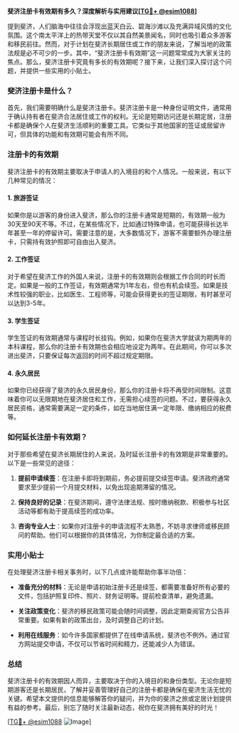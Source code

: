 **斐济注册卡有效期有多久？深度解析与实用建议[[TG💪+ @esim1088](https://t.me/s/esim1088)]**

提到斐济，人们脑海中往往会浮现出蓝天白云、碧海沙滩以及充满异域风情的文化氛围。这个南太平洋上的热带天堂不仅以其自然美景闻名，同时也吸引着众多游客和移民前往。然而，对于计划在斐济长期居住或工作的朋友来说，了解当地的政策法规是必不可少的一步。其中，“斐济注册卡有效期”这一问题常常成为大家关注的焦点。那么，斐济注册卡究竟有多长的有效期呢？接下来，让我们深入探讨这个问题，并提供一些实用的小贴士。

### 斐济注册卡是什么？

首先，我们需要明确什么是斐济注册卡。斐济注册卡是一种身份证明文件，通常用于确认持有者在斐济合法居住或工作的权利。无论是短期访问还是长期定居，注册卡都是确保个人在斐济生活顺利的重要工具。它类似于其他国家的签证或居留许可，但具体的功能和有效期可能会有所不同。

### 注册卡的有效期

斐济注册卡的有效期主要取决于申请人的入境目的和个人情况。一般来说，有以下几种常见的情况：

#### 1. **旅游签证**
   如果你是以游客的身份进入斐济，那么你的注册卡通常是短期的，有效期一般为30天至90天不等。不过，在某些情况下，比如通过特殊申请，也可能获得长达半年甚至一年的停留许可。需要注意的是，大多数情况下，游客不需要额外办理注册卡，只需持有效护照即可自由出入斐济。

#### 2. **工作签证**
   对于希望在斐济工作的外国人来说，注册卡的有效期则会根据工作合同的时长而定。如果是一般的工作签证，有效期通常为1年左右，但也有机会续签。如果是技术性较强的职业，比如医生、工程师等，可能会获得更长的签证期限，有时甚至可以达到3-5年。

#### 3. **学生签证**
   学生签证的有效期通常与课程时长挂钩。例如，如果你在斐济大学就读为期两年的本科课程，那么你的注册卡有效期也会相应地设定为两年。在此期间，你可以多次进出斐济，只要保证每次返回的时间不超过规定期限。

#### 4. **永久居民**
   如果你已经获得了斐济的永久居民身份，那么你的注册卡将不再受时间限制。这意味着你可以无限期地在斐济居住和工作，无需担心续签的问题。不过，要获得永久居民资格，通常需要满足一定的条件，如在当地居住满一定年限、缴纳相应的税费等。

### 如何延长注册卡有效期？

对于那些希望在斐济长期居住的人来说，及时延长注册卡的有效期是非常重要的。以下是一些常见的途径：

1. **提前申请续签**：在注册卡即将到期前，务必提前提交续签申请。斐济政府通常要求至少提前一个月提交材料，以免出现逾期滞留的情况。
   
2. **保持良好的记录**：在斐济期间，遵守法律法规、按时缴纳税款、积极参与社区活动等都有助于提高续签的成功率。

3. **咨询专业人士**：如果你对注册卡的申请流程不太熟悉，不妨寻求律师或移民顾问的帮助。他们可以根据你的具体情况，为你制定最合适的方案。

### 实用小贴士

在处理斐济注册卡相关事务时，以下几点或许能帮助你事半功倍：

- **准备充分的材料**：无论是申请初始注册卡还是续签，都需要准备好所有必要的文件，包括护照复印件、照片、财务证明等。提前检查清单，避免遗漏。
  
- **关注政策变化**：斐济的移民政策可能会随时间调整，因此定期查阅官方公告非常重要。如果有新的政策出台，及时调整自己的计划。

- **利用在线服务**：如今许多国家都提供了在线申请系统，斐济也不例外。通过官方网站提交申请，不仅可以节省时间和精力，还能减少人为错误。

### 总结

斐济注册卡的有效期因人而异，主要取决于你的入境目的和身份类型。无论你是短期游客还是长期居民，了解并妥善管理好自己的注册卡都是确保在斐济生活无忧的关键。希望本文提供的信息能够解答你的疑问，并为你的斐济之旅或定居计划提供有益的参考。最后，别忘了随时关注最新动态，祝你在斐济拥有美好的时光！

[[TG💪+ @esim1088](https://t.me/s/esim1088) ![Image](https://i.postimg.cc/4NQfJmqS/Snipaste-2025-05-13-00-14-12.png)]